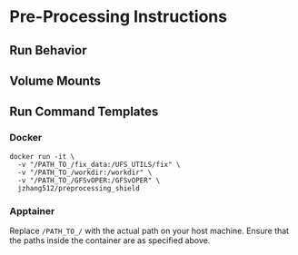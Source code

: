 # Pre-Processing Instructions

## Run Behavior

## Volume Mounts

## Run Command Templates
### Docker
```
docker run -it \
  -v "/PATH_TO_/fix_data:/UFS_UTILS/fix" \
  -v "/PATH_TO_/workdir:/workdir" \
  -v "/PATH_TO_/GFSvOPER:/GFSvOPER" \
  jzhang512/preprocessing_shield
```
### Apptainer 

Replace `/PATH_TO_/` with the actual path on your host machine. Ensure that the paths inside the container are as specified above. 
